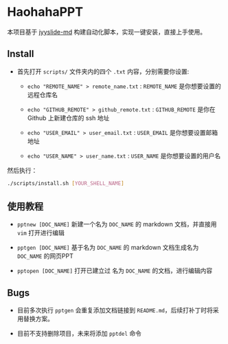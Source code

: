 # HaohahaPPT

本项目基于 [jyyslide-md](https://github.com/zweix123/jyyslide-md#install) 构建自动化脚本，实现一键安装，直接上手使用。

## Install

- 首先打开 `scripts/` 文件夹内的四个 `.txt` 内容，分别需要你设置:

   - `echo "REMOTE_NAME" > remote_name.txt` : `REMOTE_NAME` 是你想要设置的远程仓库名

   - `echo "GITHUB_REMOTE" > github_remote.txt` : `GITHUB_REMOTE` 是你在 Github 上新建仓库的 ssh 地址

   - `echo "USER_EMAIL" > user_email.txt` : `USER_EMAIL` 是你想要设置邮箱地址

   - `echo "USER_NAME" > user_name.txt` : `USER_NAME` 是你想要设置的用户名

然后执行：

```bash
./scripts/install.sh [YOUR_SHELL_NAME]
```

## 使用教程

- `pptnew [DOC_NAME]` 新建一个名为 `DOC_NAME` 的 markdown 文档，并直接用 `vim` 打开进行编辑

- `pptgen [DOC_NAME]` 基于名为 `DOC_NAME` 的 markdown 文档生成名为 `DOC_NAME` 的网页PPT

- `pptopen [DOC_NAME]` 打开已建立过 名为 `DOC_NAME` 的文档，进行编辑内容


## Bugs

- 目前多次执行 `pptgen` 会重复添加文档链接到 `README.md`，后续打补丁时将采用替换方案。

- 目前不支持删除项目，未来将添加 `pptdel` 命令
